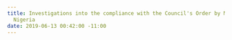 ```yaml
---
title: Investigations into the compliance with the Council's Order by Multichoice
  Nigeria
date: 2019-06-13 00:42:00 -11:00
---
```


